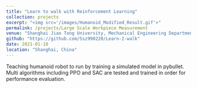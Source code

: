 ```yaml
---
title: "Learn to walk with Reinforcement Learning"
collection: projects
excerpt: "<img src='/images/Humanoid_Modified_Result.gif'>"
permalink: /projects/Large Scale Workpiece Measurement
venue: "Shanghai Jiao Tong University, Mechanical Engineering Department"
github: "https://github.com/Ssz990220/Learn-2-walk"
date: 2021-01-10
location: "Shanghai, China"
---
```

Teaching humanoid robot to run by training a simulated model in pybullet. Multi algorithms including PPO and SAC are tested and trained in order for performance evaluation.
